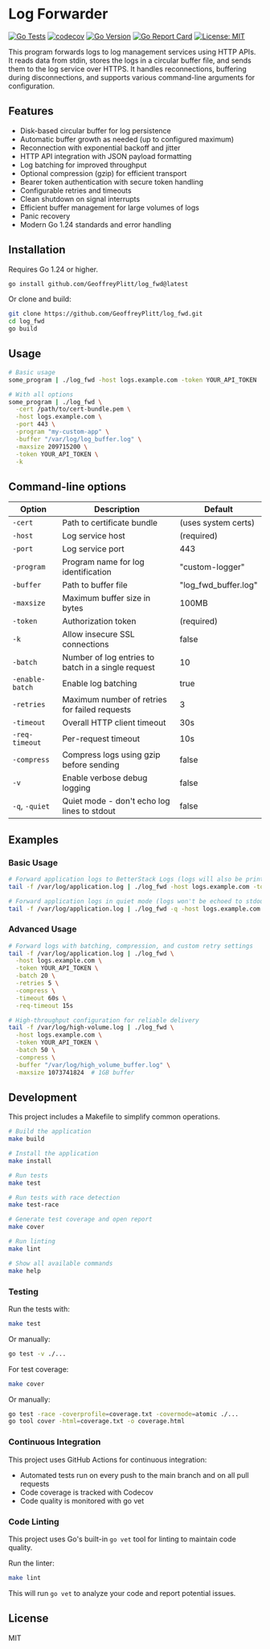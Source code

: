 # Log Forwarder

[![Go Tests](https://github.com/GeoffreyPlitt/log_fwd/actions/workflows/go.yml/badge.svg)](https://github.com/GeoffreyPlitt/log_fwd/actions/workflows/go.yml)
[![codecov](https://codecov.io/gh/GeoffreyPlitt/log_fwd/branch/main/graph/badge.svg)](https://codecov.io/gh/GeoffreyPlitt/log_fwd)
[![Go Version](https://img.shields.io/badge/Go-1.24+-blue.svg)](https://golang.org/doc/go1.24)
[![Go Report Card](https://goreportcard.com/badge/github.com/GeoffreyPlitt/log_fwd)](https://goreportcard.com/report/github.com/GeoffreyPlitt/log_fwd)
[![License: MIT](https://img.shields.io/badge/License-MIT-yellow.svg)](https://opensource.org/licenses/MIT)

This program forwards logs to log management services using HTTP APIs. It reads data from stdin, stores the logs in a circular buffer file, and sends them to the log service over HTTPS. It handles reconnections, buffering during disconnections, and supports various command-line arguments for configuration.

## Features

- Disk-based circular buffer for log persistence
- Automatic buffer growth as needed (up to configured maximum)
- Reconnection with exponential backoff and jitter
- HTTP API integration with JSON payload formatting
- Log batching for improved throughput
- Optional compression (gzip) for efficient transport
- Bearer token authentication with secure token handling
- Configurable retries and timeouts
- Clean shutdown on signal interrupts
- Efficient buffer management for large volumes of logs
- Panic recovery
- Modern Go 1.24 standards and error handling

## Installation

Requires Go 1.24 or higher.

```bash
go install github.com/GeoffreyPlitt/log_fwd@latest
```

Or clone and build:

```bash
git clone https://github.com/GeoffreyPlitt/log_fwd.git
cd log_fwd
go build
```

## Usage

```bash
# Basic usage
some_program | ./log_fwd -host logs.example.com -token YOUR_API_TOKEN

# With all options
some_program | ./log_fwd \
  -cert /path/to/cert-bundle.pem \
  -host logs.example.com \
  -port 443 \
  -program "my-custom-app" \
  -buffer "/var/log/log_buffer.log" \
  -maxsize 209715200 \
  -token YOUR_API_TOKEN \
  -k
```

## Command-line options

| Option | Description | Default |
|--------|-------------|--------|
| `-cert` | Path to certificate bundle | (uses system certs) |
| `-host` | Log service host | (required) |
| `-port` | Log service port | 443 |
| `-program` | Program name for log identification | "custom-logger" |
| `-buffer` | Path to buffer file | "log_fwd_buffer.log" |
| `-maxsize` | Maximum buffer size in bytes | 100MB |
| `-token` | Authorization token | (required) |
| `-k` | Allow insecure SSL connections | false |
| `-batch` | Number of log entries to batch in a single request | 10 |
| `-enable-batch` | Enable log batching | true |
| `-retries` | Maximum number of retries for failed requests | 3 |
| `-timeout` | Overall HTTP client timeout | 30s |
| `-req-timeout` | Per-request timeout | 10s |
| `-compress` | Compress logs using gzip before sending | false |
| `-v` | Enable verbose debug logging | false |
| `-q`, `-quiet` | Quiet mode - don't echo log lines to stdout | false |

## Examples

### Basic Usage

```bash
# Forward application logs to BetterStack Logs (logs will also be printed to stdout)
tail -f /var/log/application.log | ./log_fwd -host logs.example.com -token YOUR_API_TOKEN

# Forward application logs in quiet mode (logs won't be echoed to stdout)
tail -f /var/log/application.log | ./log_fwd -q -host logs.example.com -token YOUR_API_TOKEN
```

### Advanced Usage

```bash
# Forward logs with batching, compression, and custom retry settings
tail -f /var/log/application.log | ./log_fwd \
  -host logs.example.com \
  -token YOUR_API_TOKEN \
  -batch 20 \
  -retries 5 \
  -compress \
  -timeout 60s \
  -req-timeout 15s

# High-throughput configuration for reliable delivery
tail -f /var/log/high-volume.log | ./log_fwd \
  -host logs.example.com \
  -token YOUR_API_TOKEN \
  -batch 50 \
  -compress \
  -buffer "/var/log/high_volume_buffer.log" \
  -maxsize 1073741824  # 1GB buffer
```

## Development

This project includes a Makefile to simplify common operations.

```bash
# Build the application
make build

# Install the application
make install

# Run tests
make test

# Run tests with race detection
make test-race

# Generate test coverage and open report
make cover

# Run linting
make lint

# Show all available commands
make help
```

### Testing

Run the tests with:

```bash
make test
```

Or manually:

```bash
go test -v ./...
```

For test coverage:

```bash
make cover
```

Or manually:

```bash
go test -race -coverprofile=coverage.txt -covermode=atomic ./...
go tool cover -html=coverage.txt -o coverage.html
```

### Continuous Integration

This project uses GitHub Actions for continuous integration:

- Automated tests run on every push to the main branch and on all pull requests
- Code coverage is tracked with Codecov
- Code quality is monitored with go vet

### Code Linting

This project uses Go's built-in `go vet` tool for linting to maintain code quality.

Run the linter:

```bash
make lint
```

This will run `go vet` to analyze your code and report potential issues.

## License

MIT
